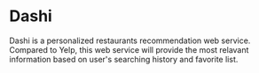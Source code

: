 # Dashi
Dashi is a personalized restaurants recommendation web service. Compared to Yelp, this web service will provide the most relavant information
based on user's searching history and favorite list.
